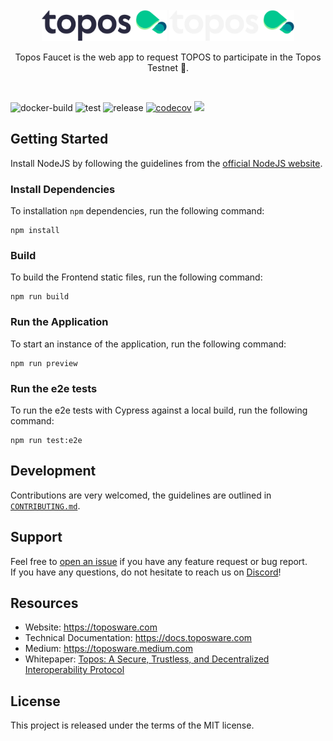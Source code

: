 <div id="top" />
<br />
<div align="center">
  <img src="./.github/assets/topos_logo.png#gh-light-mode-only" alt="Logo" width="200">
  <img src="./.github/assets/topos_logo_dark.png#gh-dark-mode-only" alt="Logo" width="200">
  <br />
  <p align="center">
  Topos Faucet is the web app to request TOPOS to participate in the Topos Testnet 🚀.
  </p>
  <br />
</div>

![docker-build](https://github.com/topos-protocol/faucet/actions/workflows/docker_build_push.yml/badge.svg)
![test](https://github.com/topos-protocol/faucet/actions/workflows/test.yml/badge.svg)
![release](https://img.shields.io/github/v/release/topos-protocol/faucet)
[![codecov](https://codecov.io/gh/topos-protocol/faucet/graph/badge.svg?token=vuXprzLMnZ)](https://codecov.io/gh/topos-protocol/faucet)
[![](https://dcbadge.vercel.app/api/server/7HZ8F8ykBT?style=flat)](https://discord.gg/7HZ8F8ykBT)

## Getting Started

Install NodeJS by following the guidelines from the [official NodeJS website](https://nodejs.dev/en/).

### Install Dependencies

To installation `npm` dependencies, run the following command:

```
npm install
```

### Build

To build the Frontend static files, run the following command:

```
npm run build
```

### Run the Application

To start an instance of the application, run the following command:

```
npm run preview
```

### Run the e2e tests

To run the e2e tests with Cypress against a local build, run the following command:

```
npm run test:e2e
```

## Development

Contributions are very welcomed, the guidelines are outlined in [`CONTRIBUTING.md`](./CONTRIBUTING.md).

## Support

Feel free to [open an issue](https://github.com/topos-network/faucet/issues/new) if you have any feature request or bug report.<br />
If you have any questions, do not hesitate to reach us on [Discord](https://discord.gg/7HZ8F8ykBT)!

## Resources

- Website: https://toposware.com
- Technical Documentation: https://docs.toposware.com
- Medium: https://toposware.medium.com
- Whitepaper: [Topos: A Secure, Trustless, and Decentralized
  Interoperability Protocol](https://arxiv.org/pdf/2206.03481.pdf)

## License

This project is released under the terms of the MIT license.
